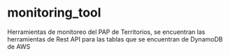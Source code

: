 # monitoring_tool
Herramientas de monitoreo del PAP de Territorios, se encuentran las herramientas de Rest API para las tablas que se encuentran de DynamoDB de AWS
